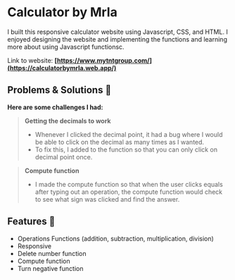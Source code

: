# Calculator by Mrla

I built this responsive calculator website using Javascript, CSS, and HTML. I enjoyed designing the website and implementing the functions and learning more about using Javascript functionsc.

Link to website: <b><a>[https://www.mytntgroup.com/](https://calculatorbymrla.web.app/)</a></b>

## Problems & Solutions 💭

**Here are some challenges I had:**

> **Getting the decimals to work**
>
> - Whenever I clicked the decimal point, it had a bug where I would be able to click on the decimal as many times as I wanted.
> - To fix this, I added to the function so that you can only click on decimal point once.

> **Compute function**
>
> - I made the compute function so that when the user clicks equals after typing out an operation, the compute function would check to see what sign was clicked and find the answer.



## Features 📝

- Operations Functions (addition, subtraction, multiplication, division)
- Responsive
- Delete number function
- Compute function
- Turn negative function
